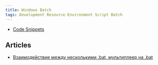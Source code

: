 ```yaml
---
title: Windows Batch
tags: Development Resource Environment Script Batch
---
```


- [Code Snippets](batch-code-snippets.md)

## Articles

- [Взаимодействие между несколькими .bat, мультиплеер на .bat](https://habr.com/ru/post/62919/)